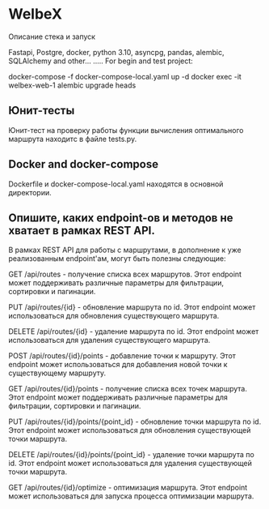 # WelbeX

Описание стека и запуск

Fastapi, Postgre, docker, python 3.10, asyncpg, pandas, alembic, SQLAlchemy and other...
.....
For begin and test project:

docker-compose -f docker-compose-local.yaml up -d
docker exec -it welbex-web-1 alembic upgrade heads

## Юнит-тесты 

Юнит-тест на проверку работы функции вычисления оптимального маршрута находитс в файле tests.py.

## Docker and docker-compose

Dockerfile и docker-compose-local.yaml находятся в основной директории.

## Опишите, каких endpoint-ов и методов не хватает в рамках REST API.
В рамках REST API для работы с маршрутами, в дополнение к уже реализованным endpoint'ам, могут быть полезны следующие:

GET /api/routes - получение списка всех маршрутов.
Этот endpoint может поддерживать различные параметры для фильтрации, сортировки и пагинации.

PUT /api/routes/{id} - обновление маршрута по id.
Этот endpoint может использоваться для обновления существующего маршрута.

DELETE /api/routes/{id} - удаление маршрута по id.
Этот endpoint может использоваться для удаления существующего маршрута.

POST /api/routes/{id}/points - добавление точки к маршруту.
Этот endpoint может использоваться для добавления новой точки к существующему маршруту.

GET /api/routes/{id}/points - получение списка всех точек маршрута.
Этот endpoint может поддерживать различные параметры для фильтрации, сортировки и пагинации.

PUT /api/routes/{id}/points/{point_id} - обновление точки маршрута по id.
Этот endpoint может использоваться для обновления существующей точки маршрута.

DELETE /api/routes/{id}/points/{point_id} - удаление точки маршрута по id.
Этот endpoint может использоваться для удаления существующей точки маршрута.

GET /api/routes/{id}/optimize - оптимизация маршрута.
Этот endpoint может использоваться для запуска процесса оптимизации маршрута.
